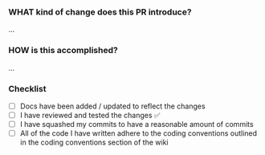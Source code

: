 ### WHAT kind of change does this PR introduce?

...

### HOW is this accomplished?

...

### Checklist
- [ ] Docs have been added / updated to reflect the changes
- [ ] I have reviewed and tested the changes :white_check_mark:
- [ ] I have squashed my commits to have a reasonable amount of commits
- [ ] All of the code I have written adhere to the coding conventions outlined in the coding conventions section of the wiki
